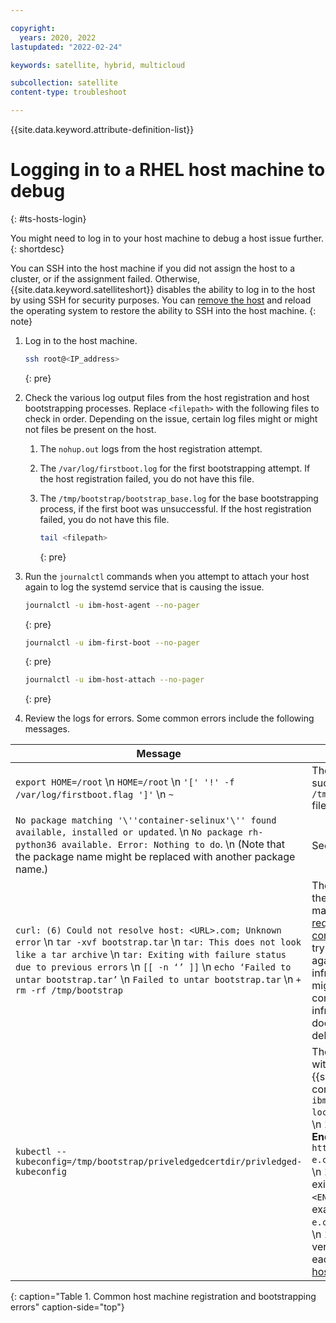 ```yaml
---

copyright:
  years: 2020, 2022
lastupdated: "2022-02-24"

keywords: satellite, hybrid, multicloud

subcollection: satellite
content-type: troubleshoot

---
```


{{site.data.keyword.attribute-definition-list}}

# Logging in to a RHEL host machine to debug
{: #ts-hosts-login}

You might need to log in to your host machine to debug a host issue further.
{: shortdesc}

You can SSH into the host machine if you did not assign the host to a cluster, or if the assignment failed. Otherwise, {{site.data.keyword.satelliteshort}} disables the ability to log in to the host by using SSH for security purposes. You can [remove the host](/docs/satellite?topic=satellite-host-remove) and reload the operating system to restore the ability to SSH into the host machine.
{: note}

1. Log in to the host machine.
    ```sh
    ssh root@<IP_address>
    ```
    {: pre}

2. Check the various log output files from the host registration and host bootstrapping processes. Replace `<filepath>` with the following files to check in order. Depending on the issue, certain log files might or might not files be present on the host.

    1. The `nohup.out` logs from the host registration attempt.
    2. The `/var/log/firstboot.log` for the first bootstrapping attempt. If the host registration failed, you do not have this file.
    3. The `/tmp/bootstrap/bootstrap_base.log` for the base bootstrapping process, if the first boot was unsuccessful. If the host registration failed, you do not have this file.
    
        ```sh
        tail <filepath>
        ```
        {: pre}

3. Run the `journalctl` commands when you attempt to attach your host again to log the systemd service that is causing the issue.

    ```sh
    journalctl -u ibm-host-agent --no-pager
    ```
    {: pre}
    
    ```sh
    journalctl -u ibm-first-boot --no-pager
    ```
    {: pre}
    
    ```sh
    journalctl -u ibm-host-attach --no-pager
    ```
    {: pre}
   
    
4. Review the logs for errors. Some common errors include the following messages.

| Message | Description |
| -------------- | -------------- |
| `export HOME=/root`   \n  `HOME=/root` \n `'[' '!' -f /var/log/firstboot.flag ']'`  \n  `~` | The first boot did not complete successfully. Check the `/tmp/bootstrap/bootstrap_base.log` file and continue looking for errors. |
| `No package matching '\''container-selinux'\'' found available, installed or updated`.  \n `No package rh-python36 available. Error: Nothing to do`. \n  (Note that the package name might be replaced with another package name.) |See [Host registration script fails](/docs/satellite?topic=satellite-host-registration-script-fails). |
| `curl: (6) Could not resolve host: <URL>.com; Unknown error` \n `tar -xvf bootstrap.tar` \n `tar: This does not look like a tar archive` \n `tar: Exiting with failure status due to previous errors` \n `[[ -n ‘’ ]]` \n `echo ‘Failed to untar bootstrap.tar’` \n `Failed to untar bootstrap.tar` \n `+ rm -rf /tmp/bootstrap` | The machine cannot be reached on the network. Check that your machine meets the [minimum requirements for network connectivity](/docs/satellite?topic=satellite-host-reqs), [remove the host](/docs/satellite?topic=satellite-host-remove), and try to [add](/docs/satellite?topic=satellite-attach-hosts) and [assign](/docs/satellite?topic=satellite-assigning-hosts#host-assign-manual) the host again. Alternatively, the infrastructure provider network might have issues, such as a failed connection. Consult the infrastructure provider documentation for further debugging steps. |
| `kubectl --kubeconfig=/tmp/bootstrap/priveledgedcertdir/privledged-kubeconfig` | The host is trying to register itself with the location.  \n 1. Find the {{site.data.keyword.satelliteshort}} control plane endpoint with the `ibmcloud sat location get --location <LOCATION_ID>` command.  \n 1. Find the **Public Service Endpoint URL** field, for example, `https://c103-e.containers.cloud.ibm.com:12345`.  \n 1. Confirm your connection exists by running `nc -z -v <ENDPOINT>` from your host, for example, `nc -z -v c103-e.containers.cloud.ibm.com 12345`.  \n 1. Repeat the previous step to verify that your host can connect to each of the required outbound [hostnames for your region](/docs/satellite?topic=satellite-reqs-host-network#reqs-host-network-firewall-outbound). |
{: caption="Table 1. Common host machine registration and bootstrapping errors" caption-side="top"}
